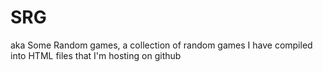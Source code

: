 # SRG
aka Some Random games, a collection of random games I have compiled into HTML files that I'm hosting on github
